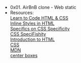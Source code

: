 - 0x01. AirBnB clone - Web static
- Resources:<br>
[Learn to Code HTML & CSS](https://learn.shayhowe.com/html-css/)<br>
[Inline Styles in HTML](https://www.codecademy.com/article/html-inline-styles)<br>
[Specifics on CSS Specificity](https://css-tricks.com/specifics-on-css-specificity/)<br>
[CSS SpeciFishity](http://www.standardista.com/wp-content/uploads/2012/01/specificity3.pdf)<br>
[Introduction to HTML](https://developer.mozilla.org/en-US/docs/Learn/HTML/Introduction_to_HTML)<br>
[CSS](https://developer.mozilla.org/en-US/docs/Learn/CSS)<br>
[MDN](https://developer.mozilla.org/en-US/)<br>
[center boxes](https://css-tricks.com/centering-css-complete-guide/)<br>
